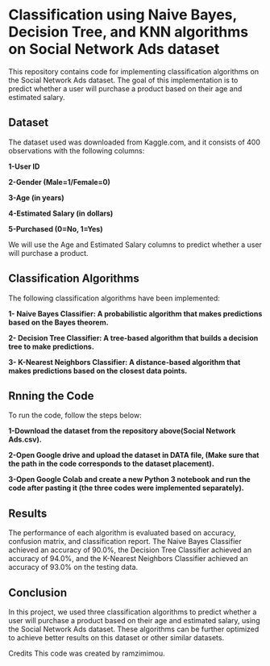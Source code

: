 # Classification using Naive Bayes, Decision Tree, and KNN algorithms on Social Network Ads dataset

This repository contains code for implementing classification algorithms on the Social Network Ads dataset. The goal of this implementation is to predict whether a user will purchase a product based on their age and estimated salary.

## Dataset
The dataset used was downloaded from Kaggle.com, and it consists of 400 observations with the following columns:

**1-User ID**

**2-Gender (Male=1/Female=0)**

**3-Age (in years)**

**4-Estimated Salary (in dollars)**

**5-Purchased (0=No, 1=Yes)**

We will use the Age and Estimated Salary columns to predict whether a user will purchase a product.

## Classification Algorithms
The following classification algorithms have been implemented:

**1- Naive Bayes Classifier: A probabilistic algorithm that makes predictions based on the Bayes theorem.**

**2- Decision Tree Classifier: A tree-based algorithm that builds a decision tree to make predictions.**

**3- K-Nearest Neighbors Classifier: A distance-based algorithm that makes predictions based on the closest data points.**

## Rnning the Code

To run the code, follow the steps below:

**1-Download the dataset from the repository above(Social Network Ads.csv).**

**2-Open Google drive and upload the dataset in DATA file, (Make sure that the path in the code corresponds to the dataset placement).**

**3-Open Google Colab and create a new Python 3 notebook and run the code after pasting it (the three codes were implemented separately).**

## Results
The performance of each algorithm is evaluated based on accuracy, confusion matrix, and classification report. The Naive Bayes Classifier achieved an accuracy of 90.0%, the Decision Tree Classifier achieved an accuracy of 94.0%, and the K-Nearest Neighbors Classifier achieved an accuracy of 93.0% on the testing data.

## Conclusion
In this project, we used three classification algorithms to predict whether a user will purchase a product based on their age and estimated salary, using the Social Network Ads dataset. These algorithms can be further optimized to achieve better results on this dataset or other similar datasets.

Credits
This code was created by ramzimimou.
